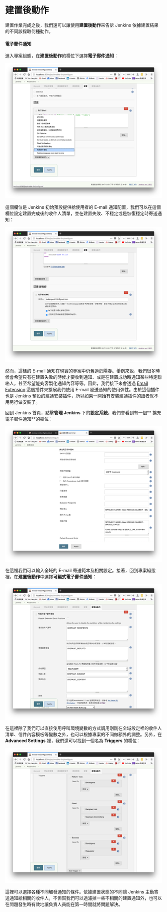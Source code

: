 # 建置後動作

建置作業完成之後，我們還可以讓使用**建置後動作**來告訴 Jenkins 依據建置結果的不同該採取何種動作。

#### 電子郵件通知

進入專案組態，在**建置後動作**的欄位下選擇**電子郵件通知**：

![](https://github.com/tsoliangwu0130/learn-ansible-and-jenkins-in-30-days/blob/master/images/jenkins-post-build-actions-01.png?raw=true)

這個欄位是 Jenkins 初始預設提供給使用者的 E-mail 通知配置，我們可以在這個欄位設定建置完成後的收件人清單，並在建置失敗、不穩定或是恢復穩定時寄送通知：

![](https://github.com/tsoliangwu0130/learn-ansible-and-jenkins-in-30-days/blob/master/images/jenkins-post-build-actions-02.png?raw=true)

然而，這樣的 E-mail 通知在現實的專案中仍舊過於陽春。舉例來說，我們很多時候會希望只有在建置失敗的時候才要收到通知、或是在建置成功時通知某些特定聯絡人，甚至希望能夠客製化通知內容等等。因此，我們接下來會透過 [Email Extension](https://plugins.jenkins.io/email-ext) 這個插件來擴展我們使用 E-mail 發送通知的使用彈性。由於這個插件也是 Jenkins 預設的建議安裝插件，所以如果一開始有安裝建議插件的讀者就不用另行做安裝了。

回到 Jenkins 首頁，點擊**管理 Jenkins** 下的**設定系統**，我們會看到有一個** 擴充電子郵件通知**的欄位：

![](https://github.com/tsoliangwu0130/learn-ansible-and-jenkins-in-30-days/blob/master/images/jenkins-post-build-actions-03.png?raw=true)

在這裡我們可以輸入全域的 E-mail 寄送範本及相關設定。接著，回到專案組態裡，在**建置後動作**中選擇**可編式電子郵件通知**：

![](https://github.com/tsoliangwu0130/learn-ansible-and-jenkins-in-30-days/blob/master/images/jenkins-post-build-actions-04.png?raw=true)

在這裡除了我們可以直接使用呼叫環境變數的方式調用剛剛在全域設定裡的收件人清單、信件內容模板等變數之外，也可以根據專案的不同做額外的調整。另外，在 **Advanced Settings** 裡，我們還可以找到一個名為 **Triggers** 的欄位：

![](https://github.com/tsoliangwu0130/learn-ansible-and-jenkins-in-30-days/blob/master/images/jenkins-post-build-actions-05.png?raw=true)

這裡可以選擇各種不同觸發通知的條件。依據建置狀態的不同讓 Jenkins 主動寄送通知給相關的收件人，不但幫我們可以過濾掉一些不相關的建置通知外，也可以在問題發生時有效地讓負責人員能在第一時間就將問題解決。
